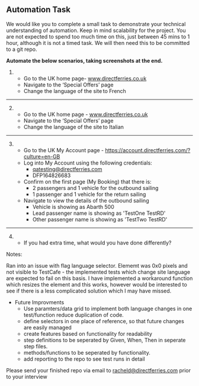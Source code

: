 ## Automation Task

We would like you to complete a small task to demonstrate your technical understanding of automation. Keep in mind scalability for the project. You are not expected to spend too much time on this, just between 45 mins to 1 hour, although it is not a timed task. We will then need this to be committed to a git repo.  


**Automate the below scenarios, taking screenshots at the end.**
    

1. - Go to the UK home page- www.directferries.co.uk
   - Navigate to the ‘Special Offers’ page
   - Change the language of the site to French

---

2. - Go to the UK home page - www.directferries.co.uk
   - Navigate to the ‘Special Offers’ page 
   - Change the language of the site to Italian

---
3. - Go to the UK My Account page - https://account.directferries.com/?culture=en-GB
   - Log into My Account using the following credentials:
      - qatesting@directferries.com
      - DFP164826683
   - Confirm on the first page (My Booking) that there is:
      - 2 passengers and 1 vehicle for the outbound sailing 
      - 1 passenger and 1 vehicle for the return sailing
   - Navigate to view the details of the outbound sailing
      - Vehicle is showing as Abarth 500
      - Lead passenger name is showing as 'TestOne TestRD'
      - Other passenger name is showing as 'TestTwo TestRD'

---
4. - If you had extra time, what would you have done differently?

Notes:

Ran into an issue with flag language selector.  Elememt was 0x0 pixels and not visible to TestCafe - the implemented tests which change site language  are expected to fail on this basis. I have implemented a workaround function which resizes the element and this works, however would be interested to see if there is a less complicated solution which I may have missed.

- Future Improvments
   - Use paramters/data grid to implement both language changes in one test/function reduce duplication of code.
   - define selectors in one place of reference, so that future changes are easily managed
   - create features based on functionality for readability
   - step definitions to be seperated by Given, When, Then in seperate step files.
   - methods/functions to be seperated by functionality.
   - add reporting to the repo to see test runs in detail

Please send your finished repo via email to racheld@directferries.com prior to your interview
